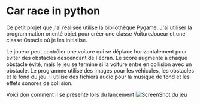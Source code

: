 # Car race in python

Ce petit projet que j'ai réalisée utilise la bibliothèque Pygame.
J'ai utiliser la programmation orienté objet pour créer une classe VoitureJoueur et une classe Ostacle où je les initialise.

Le joueur peut contrôler une voiture qui se déplace horizontalement pour éviter des obstacles descendant de l'écran.
Le score augmente à chaque obstacle évité, mais le jeu se termine si la voiture entre en collision avec un obstacle.
Le programme utilise des images pour les véhicules, les obstacles et le fond du jeu.
Il utilise des fichiers audio pour la musique de fond et les effets sonores de collision. 

Voici don comment il se présente lors du lancement
![ScreenShot du jeu](![image](https://github.com/Myanna06/car-race-python/assets/154425535/a3bf3a1f-a0ab-45b2-a562-4b8b8e2f1c6e)
)
